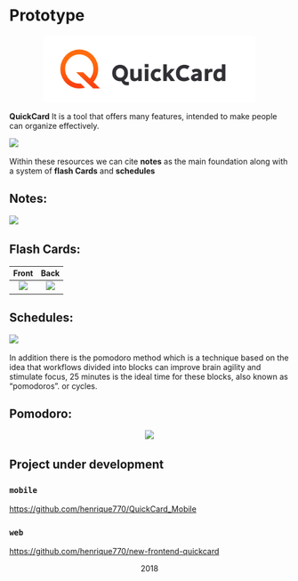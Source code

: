 # Prototype



<p align="center"> 
<img height=120 src="https://github.com/henrique770/QuickCard-Project/blob/master/src/images/logo_quickcard.svg">
</p>

<strong>QuickCard</strong> It is a tool that offers many features, intended to make people can organize effectively. 

![](https://live.staticflickr.com/65535/48556530677_7053e85bc2_b.jpg)

Within these resources we can cite <strong>notes</strong> as the main foundation along with
a system of <strong>flash Cards</strong> and <strong>schedules</strong>

## Notes:
![](https://live.staticflickr.com/65535/48556349807_fa4e8602b0_b.jpg)

## Flash Cards:
Front             |  Back
:-------------------------:|:-------------------------:
![](https://live.staticflickr.com/65535/48556349952_bb9052f390_b.jpg)  |  ![](https://live.staticflickr.com/65535/48556207586_ef313ed584_b.jpg)


## Schedules:

![](https://live.staticflickr.com/65535/48556350082_7f190b4f01_h.jpg)

In addition there is the pomodoro method which is a technique based on the idea that workflows divided into blocks
can improve brain agility and stimulate focus, 25 minutes is the ideal time for these blocks, also known as “pomodoros”.
or cycles.
## Pomodoro:

<p align="center"> 
<img src="https://media.giphy.com/media/gKH6p3M8xQhmXbtxBA/giphy.gif">
</p>


## Project under development
### `mobile`
https://github.com/henrique770/QuickCard_Mobile
### `web`
https://github.com/henrique770/new-frontend-quickcard

<p align="center">2018</p> 
